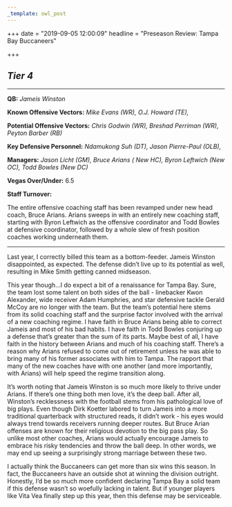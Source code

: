 ```yaml
---
_template: owl_post
---
```


+++
date = "2019-09-05 12:00:09"
headline = "Preseason Review: Tampa Bay Buccaneers"

+++
## **_Tier 4_**

***

**QB:** _Jameis Winston_

**Known Offensive Vectors:** _Mike Evans (WR), O.J. Howard (TE),_

**Potential Offensive Vectors:** _Chris Godwin (WR), Breshad Perriman (WR), Peyton Barber (RB)_

**Key Defensive Personnel:** _Ndamukong Suh (DT), Jason Pierre-Paul (OLB),_

**Managers:** _Jason Licht (GM), Bruce Arians ( New HC), Byron Leftwich (New OC), Todd Bowles (New DC)_

**Vegas Over/Under:** 6.5

**Staff Turnover:**

The entire offensive coaching staff has been revamped under new head coach, Bruce Arians. Arians sweeps in with an entirely new coaching staff, starting with Byron Leftwich as the offensive coordinator and Todd Bowles at defensive coordinator, followed by a whole slew of fresh position coaches working underneath them.

***

Last year, I correctly billed this team as a bottom-feeder. Jameis Winston disappointed, as expected. The defense didn’t live up to its potential as well, resulting in Mike Smith getting canned midseason.

This year though...I do expect a bit of a renaissance for Tampa Bay. Sure, the team lost some talent on both sides of the ball - linebacker Kwon Alexander, wide receiver Adam Humphries, and star defensive tackle Gerald McCoy are no longer with the team. But the team’s potential here stems from its solid coaching staff and the surprise factor involved with the arrival of a new coaching regime. I have faith in Bruce Arians being able to correct Jameis and most of his bad habits. I have faith in Todd Bowles conjuring up a defense that’s greater than the sum of its parts. Maybe best of all, I have faith in the history between Arians and much of his coaching staff. There’s a reason why Arians refused to come out of retirement unless he was able to bring many of his former associates with him to Tampa. The rapport that many of the new coaches have with one another (and more importantly, with Arians) will help speed the regime transition along.

It’s worth noting that Jameis Winston is so much more likely to thrive under Arians. If there’s one thing both men love, it’s the deep ball. After all, Winston’s recklessness with the football stems from his pathological love of big plays. Even though Dirk Koetter labored to turn Jameis into a more traditional quarterback with structured reads, it didn’t work - his eyes would always trend towards receivers running deeper routes. But Bruce Arian offenses are known for their religious devotion to the big pass play. So unlike most other coaches, Arians would actually encourage Jameis to embrace his risky tendencies and throw the ball deep. In other words, we may end up seeing a surprisingly strong marriage between these two.

I actually think the Buccaneers can get more than six wins this season. In fact, the Buccaneers have an outside shot at winning the division outright. Honestly, I’d be so much more confident declaring Tampa Bay a solid team if this defense wasn’t so woefully lacking in talent. But if younger players like Vita Vea finally step up this year, then this defense may be serviceable.
